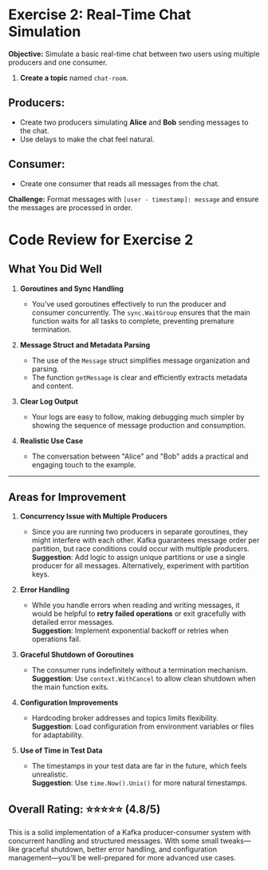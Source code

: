 # Exercise 2: Real-Time Chat Simulation

**Objective:** Simulate a basic real-time chat between two users using multiple producers and one consumer.

1. **Create a topic** named `chat-room`.

## Producers:
- Create two producers simulating **Alice** and **Bob** sending messages to the chat.
- Use delays to make the chat feel natural.

## Consumer:
- Create one consumer that reads all messages from the chat.

**Challenge:** Format messages with `[user - timestamp]: message` and ensure the messages are processed in order.

# Code Review for Exercise 2

## What You Did Well

1. **Goroutines and Sync Handling**  
   - You’ve used goroutines effectively to run the producer and consumer concurrently. The `sync.WaitGroup` ensures that the main function waits for all tasks to complete, preventing premature termination.

2. **Message Struct and Metadata Parsing**  
   - The use of the `Message` struct simplifies message organization and parsing.
   - The function `getMessage` is clear and efficiently extracts metadata and content.

3. **Clear Log Output**  
   - Your logs are easy to follow, making debugging much simpler by showing the sequence of message production and consumption.

4. **Realistic Use Case**  
   - The conversation between "Alice" and "Bob" adds a practical and engaging touch to the example.

---

## Areas for Improvement

1. **Concurrency Issue with Multiple Producers**  
   - Since you are running two producers in separate goroutines, they might interfere with each other. Kafka guarantees message order per partition, but race conditions could occur with multiple producers.  
   **Suggestion**: Add logic to assign unique partitions or use a single producer for all messages. Alternatively, experiment with partition keys.

2. **Error Handling**  
   - While you handle errors when reading and writing messages, it would be helpful to **retry failed operations** or exit gracefully with detailed error messages.  
   **Suggestion**: Implement exponential backoff or retries when operations fail.

3. **Graceful Shutdown of Goroutines**  
   - The consumer runs indefinitely without a termination mechanism.  
   **Suggestion**: Use `context.WithCancel` to allow clean shutdown when the main function exits.

4. **Configuration Improvements**  
   - Hardcoding broker addresses and topics limits flexibility.  
   **Suggestion**: Load configuration from environment variables or files for adaptability.

5. **Use of Time in Test Data**  
   - The timestamps in your test data are far in the future, which feels unrealistic.  
   **Suggestion**: Use `time.Now().Unix()` for more natural timestamps.

## Overall Rating: ⭐️⭐️⭐️⭐️⭐️ (4.8/5)

This is a solid implementation of a Kafka producer-consumer system with concurrent handling and structured messages. With some small tweaks—like graceful shutdown, better error handling, and configuration management—you’ll be well-prepared for more advanced use cases.